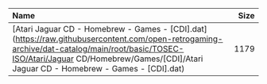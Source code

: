 |Name|Size|
|:---|---:|
|[Atari Jaguar CD - Homebrew - Games - [CDI].dat](https://raw.githubusercontent.com/open-retrogaming-archive/dat-catalog/main/root/basic/TOSEC-ISO/Atari/Jaguar CD/Homebrew/Games/[CDI]/Atari Jaguar CD - Homebrew - Games - [CDI].dat)|1179|
